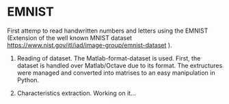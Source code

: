 # EMNIST
First attemp to read handwritten numbers and letters using the EMNIST (Extension of the well known MNIST dataset https://www.nist.gov/itl/iad/image-group/emnist-dataset ).

1. Reading of dataset.
The Matlab-format-dataset is used. First, the dataset is handled over Matlab/Octave due to its format. The extructures were managed and converted into matrises to an easy manipulation in Python.

2. Characteristics extraction.
Working on it...
